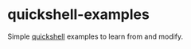 # quickshell-examples

Simple [quickshell](https://git.outfoxxed.me/outfoxxed/quickshell) examples to learn from
and modify.
